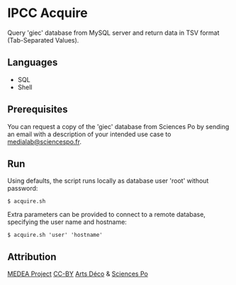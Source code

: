 # IPCC Acquire
Query 'giec' database from MySQL server and return data in TSV format
(Tab-Separated Values).

## Languages

* SQL
* Shell

## Prerequisites

You can request a copy of the 'giec' database from Sciences Po
by sending an email with a description of your intended use case
to <medialab@sciencespo.fr>.

## Run

Using defaults, the script runs locally as database user 'root'
without password:

    $ acquire.sh

Extra parameters can be provided to connect to a remote database,
specifying the user name and hostname:

    $ acquire.sh 'user' 'hostname'

## Attribution

[MEDEA Project][MEDEA]
[CC-BY][] [Arts Déco][Arts Deco] & [Sciences Po][Medialab]

[MEDEA]: http://www.projetmedea.fr/
[CC-BY]: https://creativecommons.org/licenses/by/4.0/
         "Creative Commons Attribution 4.0 International"
[Arts Deco]: http://www.ensad.fr/en
             "École Nationale Supérieure des Arts Décoratifs"
[Medialab]: http://www.medialab.sciences-po.fr/
               "Sciences Po Médialab"
